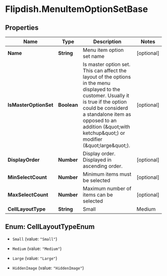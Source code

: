 # Flipdish.MenuItemOptionSetBase

## Properties

Name | Type | Description | Notes
------------ | ------------- | ------------- | -------------
**Name** | **String** | Menu item option set name | [optional] 
**IsMasterOptionSet** | **Boolean** | Is master option set. This can affect the layout of the options in the menu displayed to the customer. Usually it is true if the option could be considerd a standalone item as opposed to an addition (\&quot;with ketchup\&quot;) or modifier (\&quot;large\&quot;). | [optional] 
**DisplayOrder** | **Number** | Display order. Displayed in ascending order. | [optional] 
**MinSelectCount** | **Number** | Minimum items must be selected | [optional] 
**MaxSelectCount** | **Number** | Maximum number of items can be selected | [optional] 
**CellLayoutType** | **String** | Small | Medium | Large  Affects the layout of the menu. | [optional] 



## Enum: CellLayoutTypeEnum


* `Small` (value: `"Small"`)

* `Medium` (value: `"Medium"`)

* `Large` (value: `"Large"`)

* `HiddenImage` (value: `"HiddenImage"`)




